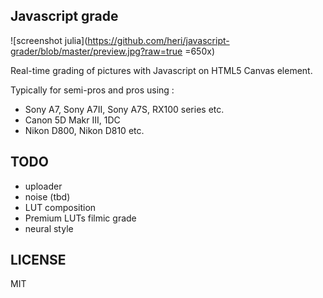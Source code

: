 Javascript grade
----------------

![screenshot julia](https://github.com/heri/javascript-grader/blob/master/preview.jpg?raw=true =650x)

Real-time grading of pictures with Javascript on HTML5 Canvas element.

Typically for semi-pros and pros using :

* Sony A7, Sony A7II, Sony A7S, RX100 series etc.
* Canon 5D Makr III, 1DC
* Nikon D800, Nikon D810 etc.

TODO
----

* uploader
* noise (tbd)
* LUT composition
* Premium LUTs filmic grade
* neural style

LICENSE
-------
MIT
